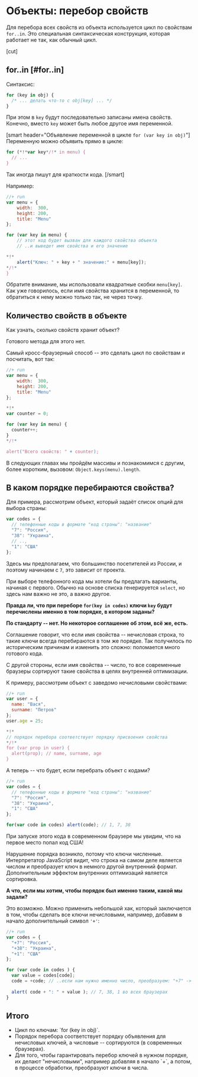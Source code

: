 # Объекты: перебор свойств 

Для перебора всех свойств из объекта используется цикл по свойствам `for..in`. Это специальная синтаксическая конструкция, которая работает не так, как обычный цикл.

[cut]

## for..in [#for..in]

Синтаксис:

```js
for (key in obj) { 
  /* ... делать что-то с obj[key] ... */
}
```

При этом в `key` будут последовательно записаны имена свойств. Конечно, вместо `key` может быть любое другое имя переменной. 


[smart header="Объявление переменной в цикле `for (var key in obj)`"]
Переменную можно объявить прямо в цикле:

```js
for (*!*var key*/!* in menu) { 
  // ...
}
```

Так иногда пишут для краткости кода.
[/smart]


Например:

```js
//+ run
var menu = {
    width:  300,
    height: 200,
    title: "Menu"
};

for (var key in menu) { 
    // этот код будет вызван для каждого свойства объекта    
    // ..и выведет имя свойства и его значение

*!*
    alert("Ключ: " + key + " значение:" + menu[key]);
*/!*
}
```

Обратите внимание, мы использовали квадратные скобки `menu[key]`. Как уже говорилось, если имя свойства хранится в переменной, то обратиться к нему можно только так, не через точку.

## Количество свойств в объекте

Как узнать, сколько свойств хранит объект?

Готового метода для этого нет. 

Самый кросс-браузерный способ -- это сделать цикл по свойствам и посчитать, вот так:

```js
//+ run
var menu = {
    width:  300,
    height: 200,
    title: "Menu"
};

*!*
var counter = 0;

for (var key in menu) {
  counter++;
}
*/!*

alert("Всего свойств: " + counter);
```

В следующих главах мы пройдём массивы и познакомимся с другим, более коротким, вызовом: `Object.keys(menu).length`.

## В каком порядке перебираются свойства?

Для примера, рассмотрим объект, который задаёт список опций для выбора страны:

```js
var codes = {
  // телефонные коды в формате "код страны": "название"
  "7": "Россия",
  "38": "Украина",
  // ..,
  "1": "США"
};
```

Здесь мы предполагаем, что большинство посетителей из России, и поэтому начинаем с `7`, это зависит от проекта.

При выборе телефонного кода мы хотели бы предлагать варианты, начиная с первого. Обычно на основе списка генерируется `select`, но здесь нам важно не это, а важно другое.

**Правда ли, что при переборе `for(key in codes)` ключи `key` будут перечислены именно в том порядке, в котором заданы?**

**По стандарту -- нет. Но некоторое соглашение об этом, всё же, есть.**

Соглашение говорит, что если имя свойства -- нечисловая строка, то такие ключи всегда перебираются в том же порядке. Так получилось по историческим причинам и изменить это сложно: поломается много готового кода.

С другой стороны, если имя свойства -- число, то все современные браузеры сортируют такие свойства в целях внутренней оптимизации.

К примеру, рассмотрим объект с заведомо нечисловыми свойствами:

```js
//+ run
var user = {
  name: "Вася",
  surname: "Петров"
};
user.age = 25;

*!*
// порядок перебора соответствует порядку присвоения свойства
*/!*
for (var prop in user) {
  alert(prop); // name, surname, age
}
```

А теперь -- что будет, если перебрать объект с кодами?

```js
//+ run
var codes = {
  // телефонные коды в формате "код страны": "название"
  "7": "Россия",
  "38": "Украина",
  "1": "США"
};

for(var code in codes) alert(code); // 1, 7, 38
```

При запуске этого кода в современном браузере мы увидим, что на первое место попал код США! 

Нарушение порядка возникло, потому что ключи численные. Интерпретатор JavaScript видит, что строка на самом деле является числом и преобразует ключ в немного другой внутренний формат. Дополнительным эффектом внутренних оптимизаций является сортировка.

**А что, если мы хотим, чтобы порядок был именно таким, какой мы задали?**
 
Это возможно. Можно применить небольшой хак, который заключается в том, чтобы сделать все ключи нечисловыми, например, добавим в начало дополнительный символ `'+'`:

```js
//+ run
var codes = {
  "+7": "Россия", 
  "+38": "Украина",
  "+1": "США"
};

for (var code in codes ) {
  var value = codes[code];
  code = +code; // ..если нам нужно именно число, преобразуем: "+7" -> 7
 
  alert( code + ": " + value ); // 7, 38, 1 во всех браузерах
}
```

## Итого

<ul>
<li>Цикл по ключам: `for (key in obj)`.</li>
<li>Порядок перебора соответствует порядку объявления для нечисловых ключей, а числовые -- сортируются (в современных браузерах).</li>
<li>Для того, чтобы гарантировать перебор ключей в нужном порядке, их делают "нечисловыми", например добавляя в начало `+`, а потом, в процессе обработки, преобразуют ключи в числа.</li>
</ul>

